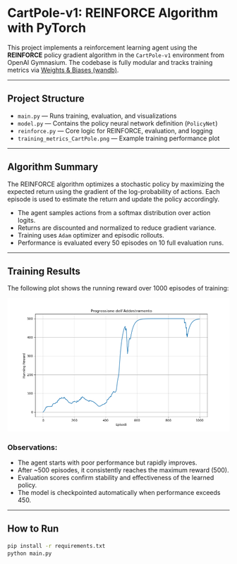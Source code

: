 # CartPole-v1: REINFORCE Algorithm with PyTorch

This project implements a reinforcement learning agent using the **REINFORCE** policy gradient algorithm in the `CartPole-v1` environment from OpenAI Gymnasium. The codebase is fully modular and tracks training metrics via [Weights & Biases (wandb)](https://wandb.ai).

---

## Project Structure

- `main.py` — Runs training, evaluation, and visualizations
- `model.py` — Contains the policy neural network definition (`PolicyNet`)
- `reinforce.py` — Core logic for REINFORCE, evaluation, and logging
- `training_metrics_CartPole.png` — Example training performance plot

---
## Algorithm Summary

The REINFORCE algorithm optimizes a stochastic policy by maximizing the expected return using the gradient of the log-probability of actions. Each episode is used to estimate the return and update the policy accordingly.

- The agent samples actions from a softmax distribution over action logits.
- Returns are discounted and normalized to reduce gradient variance.
- Training uses `Adam` optimizer and episodic rollouts.
- Performance is evaluated every 50 episodes on 10 full evaluation runs.

---

## Training Results

The following plot shows the running reward over 1000 episodes of training:

![Training Metrics](training_metrics_CartPole.png)

### Observations:
- The agent starts with poor performance but rapidly improves.
- After ~500 episodes, it consistently reaches the maximum reward (500).
- Evaluation scores confirm stability and effectiveness of the learned policy.
- The model is checkpointed automatically when performance exceeds 450.

---

## How to Run

```bash
pip install -r requirements.txt
python main.py
